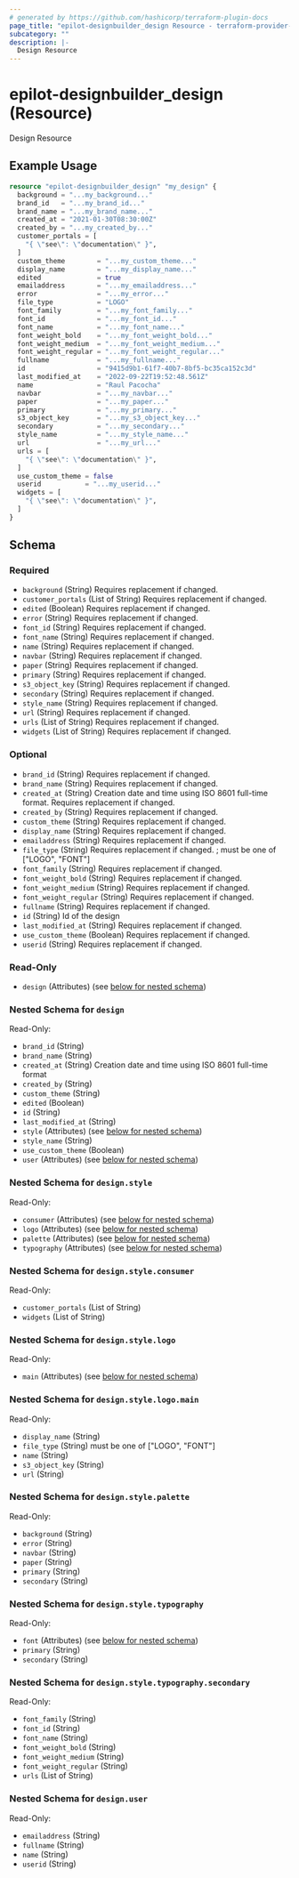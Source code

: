 ```yaml
---
# generated by https://github.com/hashicorp/terraform-plugin-docs
page_title: "epilot-designbuilder_design Resource - terraform-provider-epilot-designbuilder"
subcategory: ""
description: |-
  Design Resource
---
```


# epilot-designbuilder_design (Resource)

Design Resource

## Example Usage

```terraform
resource "epilot-designbuilder_design" "my_design" {
  background = "...my_background..."
  brand_id   = "...my_brand_id..."
  brand_name = "...my_brand_name..."
  created_at = "2021-01-30T08:30:00Z"
  created_by = "...my_created_by..."
  customer_portals = [
    "{ \"see\": \"documentation\" }",
  ]
  custom_theme        = "...my_custom_theme..."
  display_name        = "...my_display_name..."
  edited              = true
  emailaddress        = "...my_emailaddress..."
  error               = "...my_error..."
  file_type           = "LOGO"
  font_family         = "...my_font_family..."
  font_id             = "...my_font_id..."
  font_name           = "...my_font_name..."
  font_weight_bold    = "...my_font_weight_bold..."
  font_weight_medium  = "...my_font_weight_medium..."
  font_weight_regular = "...my_font_weight_regular..."
  fullname            = "...my_fullname..."
  id                  = "9415d9b1-61f7-40b7-8bf5-bc35ca152c3d"
  last_modified_at    = "2022-09-22T19:52:48.561Z"
  name                = "Raul Pacocha"
  navbar              = "...my_navbar..."
  paper               = "...my_paper..."
  primary             = "...my_primary..."
  s3_object_key       = "...my_s3_object_key..."
  secondary           = "...my_secondary..."
  style_name          = "...my_style_name..."
  url                 = "...my_url..."
  urls = [
    "{ \"see\": \"documentation\" }",
  ]
  use_custom_theme = false
  userid           = "...my_userid..."
  widgets = [
    "{ \"see\": \"documentation\" }",
  ]
}
```

<!-- schema generated by tfplugindocs -->
## Schema

### Required

- `background` (String) Requires replacement if changed.
- `customer_portals` (List of String) Requires replacement if changed.
- `edited` (Boolean) Requires replacement if changed.
- `error` (String) Requires replacement if changed.
- `font_id` (String) Requires replacement if changed.
- `font_name` (String) Requires replacement if changed.
- `name` (String) Requires replacement if changed.
- `navbar` (String) Requires replacement if changed.
- `paper` (String) Requires replacement if changed.
- `primary` (String) Requires replacement if changed.
- `s3_object_key` (String) Requires replacement if changed.
- `secondary` (String) Requires replacement if changed.
- `style_name` (String) Requires replacement if changed.
- `url` (String) Requires replacement if changed.
- `urls` (List of String) Requires replacement if changed.
- `widgets` (List of String) Requires replacement if changed.

### Optional

- `brand_id` (String) Requires replacement if changed.
- `brand_name` (String) Requires replacement if changed.
- `created_at` (String) Creation date and time using ISO 8601 full-time format. Requires replacement if changed.
- `created_by` (String) Requires replacement if changed.
- `custom_theme` (String) Requires replacement if changed.
- `display_name` (String) Requires replacement if changed.
- `emailaddress` (String) Requires replacement if changed.
- `file_type` (String) Requires replacement if changed. ; must be one of ["LOGO", "FONT"]
- `font_family` (String) Requires replacement if changed.
- `font_weight_bold` (String) Requires replacement if changed.
- `font_weight_medium` (String) Requires replacement if changed.
- `font_weight_regular` (String) Requires replacement if changed.
- `fullname` (String) Requires replacement if changed.
- `id` (String) Id of the design
- `last_modified_at` (String) Requires replacement if changed.
- `use_custom_theme` (Boolean) Requires replacement if changed.
- `userid` (String) Requires replacement if changed.

### Read-Only

- `design` (Attributes) (see [below for nested schema](#nestedatt--design))

<a id="nestedatt--design"></a>
### Nested Schema for `design`

Read-Only:

- `brand_id` (String)
- `brand_name` (String)
- `created_at` (String) Creation date and time using ISO 8601 full-time format
- `created_by` (String)
- `custom_theme` (String)
- `edited` (Boolean)
- `id` (String)
- `last_modified_at` (String)
- `style` (Attributes) (see [below for nested schema](#nestedatt--design--style))
- `style_name` (String)
- `use_custom_theme` (Boolean)
- `user` (Attributes) (see [below for nested schema](#nestedatt--design--user))

<a id="nestedatt--design--style"></a>
### Nested Schema for `design.style`

Read-Only:

- `consumer` (Attributes) (see [below for nested schema](#nestedatt--design--style--consumer))
- `logo` (Attributes) (see [below for nested schema](#nestedatt--design--style--logo))
- `palette` (Attributes) (see [below for nested schema](#nestedatt--design--style--palette))
- `typography` (Attributes) (see [below for nested schema](#nestedatt--design--style--typography))

<a id="nestedatt--design--style--consumer"></a>
### Nested Schema for `design.style.consumer`

Read-Only:

- `customer_portals` (List of String)
- `widgets` (List of String)


<a id="nestedatt--design--style--logo"></a>
### Nested Schema for `design.style.logo`

Read-Only:

- `main` (Attributes) (see [below for nested schema](#nestedatt--design--style--logo--main))

<a id="nestedatt--design--style--logo--main"></a>
### Nested Schema for `design.style.logo.main`

Read-Only:

- `display_name` (String)
- `file_type` (String) must be one of ["LOGO", "FONT"]
- `name` (String)
- `s3_object_key` (String)
- `url` (String)



<a id="nestedatt--design--style--palette"></a>
### Nested Schema for `design.style.palette`

Read-Only:

- `background` (String)
- `error` (String)
- `navbar` (String)
- `paper` (String)
- `primary` (String)
- `secondary` (String)


<a id="nestedatt--design--style--typography"></a>
### Nested Schema for `design.style.typography`

Read-Only:

- `font` (Attributes) (see [below for nested schema](#nestedatt--design--style--typography--font))
- `primary` (String)
- `secondary` (String)

<a id="nestedatt--design--style--typography--font"></a>
### Nested Schema for `design.style.typography.secondary`

Read-Only:

- `font_family` (String)
- `font_id` (String)
- `font_name` (String)
- `font_weight_bold` (String)
- `font_weight_medium` (String)
- `font_weight_regular` (String)
- `urls` (List of String)




<a id="nestedatt--design--user"></a>
### Nested Schema for `design.user`

Read-Only:

- `emailaddress` (String)
- `fullname` (String)
- `name` (String)
- `userid` (String)


